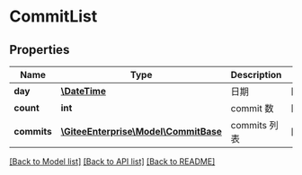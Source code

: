 # CommitList

## Properties

Name | Type | Description | Notes
------------ | ------------- | ------------- | -------------
**day** | [**\DateTime**](https://www.php.net/class.datetime) | 日期 | [optional] 
**count** | **int** | commit 数 | [optional] 
**commits** | [**\GiteeEnterprise\Model\CommitBase**](CommitBase.md) | commits 列表 | [optional] 

[[Back to Model list]](../../README.md#documentation-for-models) [[Back to API list]](../../README.md#documentation-for-api-endpoints) [[Back to README]](../../README.md)


